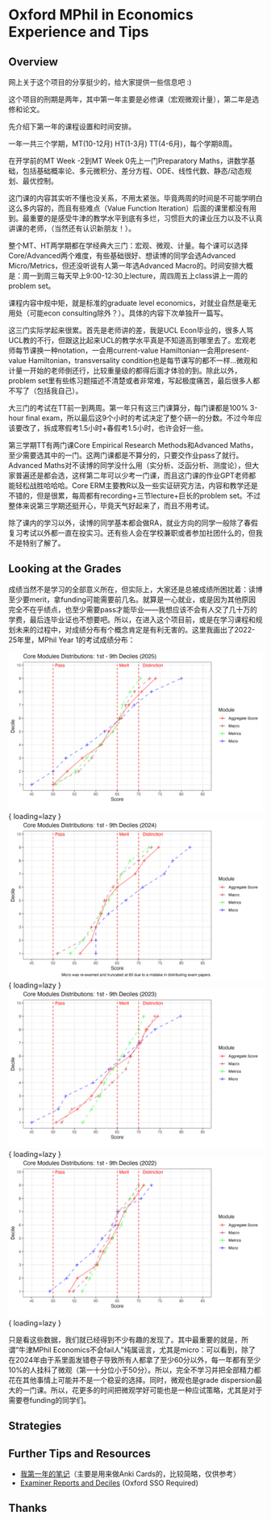 # Oxford MPhil in Economics Experience and Tips

## Overview

网上关于这个项目的分享挺少的，给大家提供一些信息吧 :)

这个项目的刑期是两年，其中第一年主要是必修课（宏观微观计量），第二年是选修和论文。

先介绍下第一年的课程设置和时间安排。

一年一共三个学期，MT(10-12月) HT(1-3月) TT(4-6月)，每个学期8周。

在开学前的MT Week -2到MT Week 0先上一门Preparatory Maths，讲数学基础，包括基础概率论、多元微积分、差分方程、ODE、线性代数、静态/动态规划、最优控制。

这门课的内容其实听不懂也没关系，不用太紧张。毕竟两周的时间是不可能学明白这么多内容的，而且有些难点（Value Function Iteration）后面的课里都没有用到。最重要的是感受牛津的教学水平到底有多烂，习惯巨大的课业压力以及不认真讲课的老师，（当然还有认识新朋友！）。

整个MT、HT两学期都在学经典大三门：宏观、微观、计量。每个课可以选择Core/Advanced两个难度，有些基础很好、想读博的同学会选Advanced Micro/Metrics，但还没听说有人第一年选Advanced Macro的。时间安排大概是：周一到周三每天早上9:00-12:30上lecture，周四周五上class讲上一周的problem set。

课程内容中规中矩，就是标准的graduate level economics，对就业自然是毫无用处（可能econ consulting除外？）。具体的内容下次单独开一篇写。

这三门实际学起来很累。首先是老师讲的差，我是UCL Econ毕业的，很多人骂UCL教的不行，但跟这比起来UCL的教学水平真是不知道高到哪里去了。宏观老师每节课换一种notation，一会用current-value Hamiltonian一会用present-value Hamiltonian，transversality condition也是每节课写的都不一样…微观和计量一开始的老师倒还行，比较重量级的都得后面才体验的到。除此以外，problem set里有些练习题描述不清楚或者非常难，写起极度痛苦，最后很多人都不写了（包括我自己）。

大三门的考试在TT前一到两周。第一年只有这三门课算分，每门课都是100% 3-hour final exam，所以最后这9个小时的考试决定了整个研一的分数。不过今年应该要改了，拆成寒假考1.5小时+春假考1.5小时，也许会好一些。

第三学期TT有两门课Core Empirical Research Methods和Advanced Maths，至少需要选其中的一门。这两门课都是不算分的，只要交作业pass了就行。Advanced Maths对不读博的同学没什么用（实分析、泛函分析、测度论），但大家普遍还是都会选，这样第二年可以少考一门课，而且这门课的作业GPT老师都能轻松战胜哈哈哈。Core ERM主要教R以及一些实证研究方法，内容和教学还是不错的，但是很累，每周都有recording+三节lecture+巨长的problem set。不过整体来说第三学期还挺开心，毕竟天气好起来了，而且不用考试。

除了课内的学习以外，读博的同学基本都会做RA，就业方向的同学一般除了春假复习考试以外都一直在投实习。还有些人会在学校兼职或者参加社团什么的，但我不是特别了解了。

## Looking at the Grades

成绩当然不是学习的全部意义所在，但实际上，大家还是总被成绩所困扰着：读博至少要merit，拿funding可能需要前几名。就算是一心就业，或是因为其他原因完全不在乎绩点，也至少需要pass才能毕业——我想应该不会有人交了几十万的学费，最后连毕业证也不想要吧。所以，在进入这个项目前，或是在学习课程和规划未来的过程中，对成绩分布有个概念肯定是有利无害的。这里我画出了2022-25年里，MPhil Year 1的考试成绩分布：

![](/assets/mphil_econ/decile_plot_2025.png){ loading=lazy }
![](/assets/mphil_econ/decile_plot_2024.png){ loading=lazy }
![](/assets/mphil_econ/decile_plot_2023.png){ loading=lazy }
![](/assets/mphil_econ/decile_plot_2022.png){ loading=lazy }

只是看这些数据，我们就已经得到不少有趣的发现了。其中最重要的就是，所谓“牛津MPhil Economics不会fail人”纯属谣言，尤其是micro：可以看到，除了在2024年由于系里面发错卷子导致所有人都拿了至少60分以外，每一年都有至少10%的人挂科了微观（第一十分位小于50分）。所以，完全不学习并把全部精力都花在其他事情上可能并不是一个稳妥的选择。同时，微观也是grade dispersion最大的一门课。所以，花更多的时间把微观学好可能也是一种应试策略，尤其是对于需要卷funding的同学们。

## Strategies


## Further Tips and Resources

- [我第一年的笔记](../../resources/ox_notes.md)（主要是用来做Anki Cards的，比较简略，仅供参考）
- [Examiner Reports and Deciles](https://canvas.ox.ac.uk/courses/216633/pages/examiners-reports/) (Oxford SSO Required)


## Thanks


